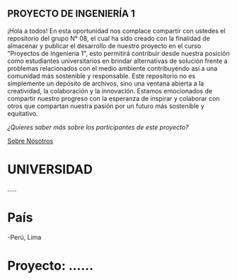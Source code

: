 ## PROYECTO DE INGENIERÍA 1

¡Hola a todos! En esta oportunidad nos complace compartir con ustedes el repositorio del grupo N° 08, el cual ha sido creado con la finalidad de almacenar y publicar el desarrollo de nuestro proyecto en el curso "Proyectos de Ingenieria 1", esto permitirá contribuir desde nuestra posición como estudiantes universitarios en brindar alternativas de solución frente a problemas relacionados con el medio ambiente contribuyendo así a una comunidad más sostenible y responsable. Este repositorio no es simplemente un depósito de archivos, sino una ventana abierta a la creatividad, la colaboración y la innovación. Estamos emocionados de compartir nuestro progreso con la esperanza de inspirar y colaborar con otros que compartan nuestra pasión por un futuro más sostenible y equitativo.

*¿Quieres saber más sobre los participantes de este proyecto?*

[Sobre Nosotros](https://github.com/Liz-30/PROYECTO-DE-INGENIER-A-1-/blob/0586cdc6f0a6a6531d173b4cf09e9cc3e5b03793/PI_1/Entregables/1.-%20Sobre_Nosotros.md)

# UNIVERSIDAD
.....

# País
-Perú, Lima

# Proyecto: ......
